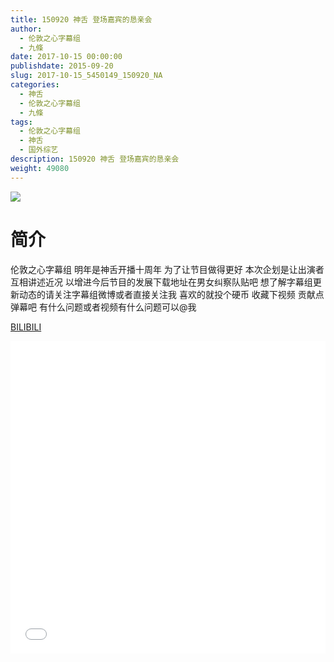 ```yaml
---
title: 150920 神舌 登场嘉宾的恳亲会
author: 
  - 伦敦之心字幕组
  - 九條
date: 2017-10-15 00:00:00
publishdate: 2015-09-20
slug: 2017-10-15_5450149_150920_NA
categories: 
  - 神舌
  - 伦敦之心字幕组
  - 九條
tags: 
  - 伦敦之心字幕组
  - 神舌
  - 国外综艺
description: 150920 神舌 登场嘉宾的恳亲会
weight: 49080
---
```


![](https://i.imgur.com/GMJx6cX.jpg)

# 简介  
伦敦之心字幕组 明年是神舌开播十周年 为了让节目做得更好 本次企划是让出演者互相讲述近况 以增进今后节目的发展下载地址在男女纠察队贴吧 想了解字幕组更新动态的请关注字幕组微博或者直接关注我 喜欢的就投个硬币 收藏下视频 贡献点弹幕吧
有什么问题或者视频有什么问题可以@我

  [BILIBILI](https://www.bilibili.com/video/av5450149/)


  <iframe src="//www.bilibili.com/html/html5player.html?cid=8857120&aid=5450149" width="100%" height="500" frameborder="0" allowfullscreen="allowfullscreen"></iframe>
